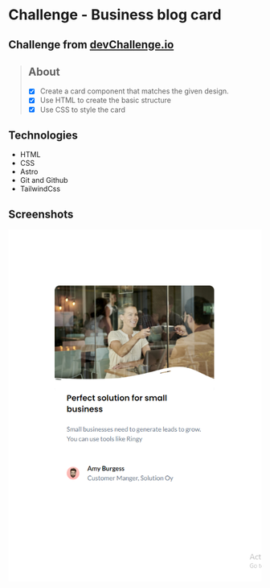 # Challenge - Business blog card

## Challenge from [devChallenge.io](https://devchallenges.io)

> ## About
>
> - [x] Create a card component that matches the given design.
> - [x] Use HTML to create the basic structure
> - [x] Use CSS to style the card

## Technologies

- HTML
- CSS
- Astro
- Git and Github
- TailwindCss

## Screenshots

![screenshot](https://github.com/SantiagoEmanuel/businessBlogCard/blob/master/public/screenshot.png)
